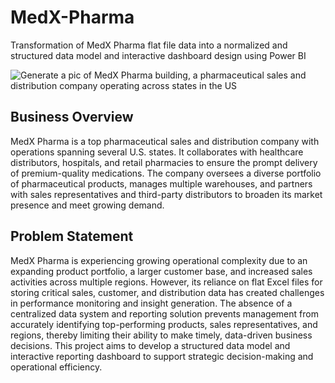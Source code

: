 # MedX-Pharma
Transformation of MedX Pharma flat file data into a normalized and structured data model and interactive dashboard design using Power BI

![Generate a pic of MedX Pharma building, a pharmaceutical sales and distribution company operating across states in the US](https://github.com/user-attachments/assets/4fd36a82-67c2-46e6-b068-0c56433a80fd)

## Business Overview
MedX Pharma is a top pharmaceutical sales and distribution company with operations spanning several U.S. states. 
It collaborates with healthcare distributors, hospitals, and retail pharmacies to ensure the prompt delivery of premium-quality medications. 
The company oversees a diverse portfolio of pharmaceutical products, manages multiple warehouses, and partners with sales representatives and third-party distributors to broaden its market presence and meet growing demand.

## Problem Statement
MedX Pharma is experiencing growing operational complexity due to an expanding product portfolio, a larger customer base, and increased sales activities across multiple regions. 
However, its reliance on flat Excel files for storing critical sales, customer, and distribution data has created challenges in performance monitoring and insight generation. 
The absence of a centralized data system and reporting solution prevents management from accurately identifying top-performing products, sales representatives, and regions, thereby limiting their ability to make timely, data-driven business decisions. 
This project aims to develop a structured data model and interactive reporting dashboard to support strategic decision-making and operational efficiency.
